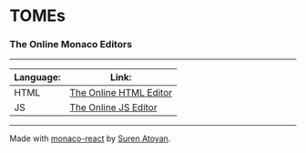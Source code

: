 # TOMEs #
### The Online Monaco Editors 
----

|Language: |Link: |
|----------|------|
|HTML|[The Online HTML Editor](https://Starsign68.github.io/TOMEs/TOHE.html)|
|JS|[The Online JS Editor](https://Starsign68.github.io/TOMEs/TOJSE.html) |

----
Made with [monaco-react](https://github.com/suren-atoyan/monaco-react) by [Suren Atoyan](https://github.com/suren-atoyan).
